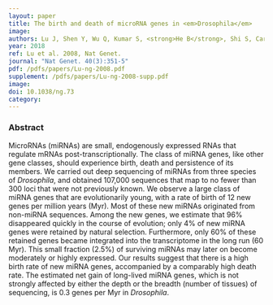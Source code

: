 ```yaml
---
layout: paper
title: The birth and death of microRNA genes in <em>Drosophila</em>
image: 
authors: Lu J, Shen Y, Wu Q, Kumar S, <strong>He B</strong>, Shi S, Carthew RW, Wang SM <sup><i class="fa fa-envelope"></i></sup>, Wu CI <sup><i class="fa fa-envelope"></i></sup>.
year: 2018
ref: Lu et al. 2008, Nat Genet.
journal: "Nat Genet. 40(3):351-5"
pdf: /pdfs/papers/Lu-ng-2008.pdf
supplement: /pdfs/papers/Lu-ng-2008-supp.pdf
image:
doi: 10.1038/ng.73
category: 
---
```


### Abstract ###

MicroRNAs (miRNAs) are small, endogenously expressed RNAs that regulate mRNAs post-transcriptionally. The class of miRNA genes, like other gene classes, should experience birth, death and persistence of its members. We carried out deep sequencing of miRNAs from three species of *Drosophila*, and obtained 107,000 sequences that map to no fewer than 300 loci that were not previously known. We observe a large class of miRNA genes that are evolutionarily young, with a rate of birth of 12 new genes per million years (Myr). Most of these new miRNAs originated from non-miRNA sequences. Among the new genes, we estimate that 96% disappeared quickly in the course of evolution; only 4% of new miRNA genes were retained by natural selection. Furthermore, only 60% of these retained genes became integrated into the transcriptome in the long run (60 Myr). This small fraction (2.5%) of surviving miRNAs may later on become moderately or highly expressed. Our results suggest that there is a high birth rate of new miRNA genes, accompanied by a comparably high death rate. The estimated net gain of long-lived miRNA genes, which is not strongly affected by either the depth or the breadth (number of tissues) of sequencing, is 0.3 genes per Myr in *Drosophila*.
